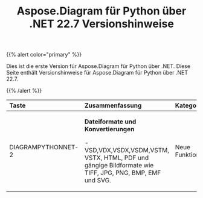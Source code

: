 ﻿---
title: Aspose.Diagram für Python über .NET 22.7 Versionshinweise
type: docs
weight: 20
url: /de/python-net/aspose-diagram-for-python-via-net-22-7-release-notes/
---
{{% alert color="primary" %}} 

Dies ist die erste Version für Aspose.Diagram für Python über .NET.
Diese Seite enthält Versionshinweise für Aspose.Diagram für Python über .NET 22.7.

{{% /alert %}} 

|**Taste**|**Zusammenfassung**|**Kategorie**|
|:- |:- |:- |
|DIAGRAMPYTHONNET-2|<p>**Dateiformate und Konvertierungen**</p><p>- VSD,VDX,VSDX,VSDM,VSTM, VSTX, HTML, PDF und gängige Bildformate wie TIFF, JPG, PNG, BMP, EMF und SVG.</p>|Neue Funktion|
